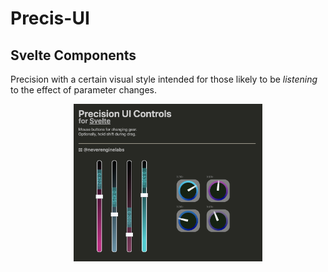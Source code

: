 # Precis-UI
## Svelte Components
Precision with a certain visual style intended for those likely to be *listening* to the effect  of  parameter changes. 
<p align="center">
  <img src="https://github.com/cristianvogel/Precis-UI/blob/master/public/Screenshot%202022-06-20.png" width="60%" title="hover text">
</p>
